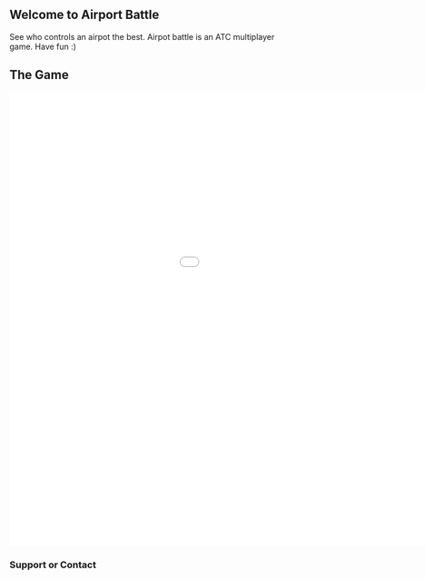 ## Welcome to Airport Battle

See who controls an airpot the best. Airpot battle is an ATC multiplayer game. Have fun :)


## The Game
<iframe src="airportbattle/index.html" style="width: 1200px; height: 800px; border: 0px"></iframe>


### Support or Contact

